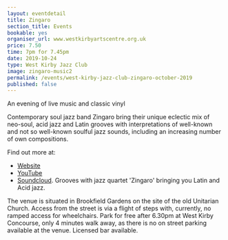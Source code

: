 ```yaml
---
layout: eventdetail
title: Zingaro  
section_title: Events
bookable: yes
organiser_url: www.westkirbyartscentre.org.uk
price: 7.50
time: 7pm for 7.45pm
date: 2019-10-24
type: West Kirby Jazz Club
image: zingaro-music2
permalink: /events/west-kirby-jazz-club-zingaro-october-2019
published: false
---
```


An evening of live music and classic vinyl

Contemporary soul jazz band Zingaro bring their unique eclectic mix of neo-soul, acid jazz
and Latin grooves with interpretations of well-known and not so well-known soulful jazz
sounds, including an increasing number of own compositions.

Find out more at:
- [Website](https://zingaromusic.com)
- [YouTube](https://youtube.zingaromusic.com)
- [Soundcloud](https://soundcloud.com/zingaromusicElectric). Grooves with jazz quartet 'Zingaro' bringing you Latin and Acid jazz.

The venue is situated in Brookfield Gardens on the site of the old Unitarian Church. Access from the street is via a flight of steps with, currently, no ramped access for wheelchairs. Park for free after 6.30pm at West Kirby Concourse, only 4 minutes walk away, as there is no on street parking available at the venue. Licensed bar available.
